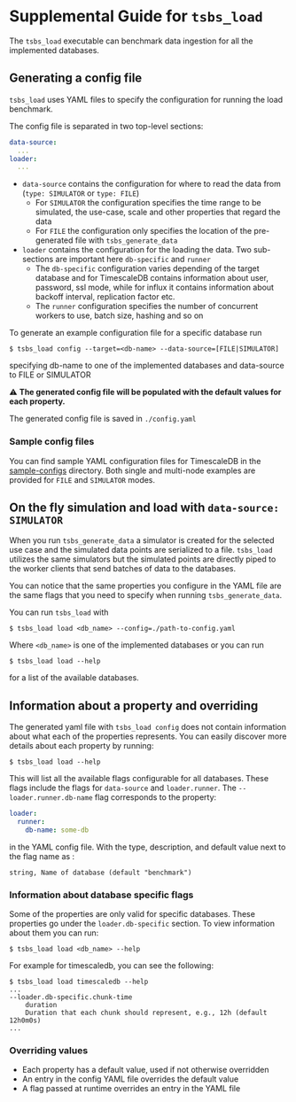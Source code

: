 # Supplemental Guide for `tsbs_load` 

The `tsbs_load` executable can benchmark data ingestion
for all the implemented databases.

## Generating a config file

`tsbs_load` uses YAML files to specify the configuration for 
running the load benchmark.

The config file is separated in two top-level sections:
```yaml
data-source:
  ...
loader: 
  ...
```
* `data-source` contains the configuration for where to 
read the data from (`type: SIMULATOR` or `type: FILE`)
  * For `SIMULATOR` the configuration specifies the time range to be simulated,
  the use-case, scale and other properties that regard the data
  * For `FILE` the configuration only specifies the location of the pre-generated
  file with `tsbs_generate_data`
* `loader` contains the configuration for the loading the data. Two sub-sections are
important here `db-specific` and `runner`
  * The `db-specific` configuration varies depending of the target database
  and for TimescaleDB contains information about user, password, ssl mode, while
  for influx it contains information about backoff interval, replication factor etc.
  * The `runner` configuration specifies the number of concurrent workers to use,
  batch size, hashing and so on
  
To generate an example configuration file for a specific database run
```shell script
$ tsbs_load config --target=<db-name> --data-source=[FILE|SIMULATOR]
```
specifying db-name to one of the implemented databases and data-source to
FILE or SIMULATOR

⚠️ **The generated config file will be populated with the default values for each property.**

The generated config file is saved in `./config.yaml`

### Sample config files

You can find sample YAML configuration files for TimescaleDB in the 
[sample-configs](https://github.com/yizhuoliang/tsbs/tree/master/docs/sample-configs) directory. Both single and multi-node examples are provided
for `FILE` and `SIMULATOR` modes.

## On the fly simulation and load with `data-source: SIMULATOR`

When you run `tsbs_generate_data` a simulator is created for 
the selected use case and the simulated data points are serialized
to a file. `tsbs_load` utilizes the same simulators but the 
simulated points are directly piped to the worker clients that send batches
of data to the databases. 

You can notice that the same properties you configure in the YAML file
are the same flags that you need to specify when running `tsbs_generate_data`.

You can run `tsbs_load` with 
```shell script
$ tsbs_load load <db_name> --config=./path-to-config.yaml
```
Where `<db_name>` is one of the implemented databases or you can run 
```shell script
$ tsbs_load load --help
```
for a list of the available databases.

## Information about a property and overriding

The generated yaml file with `tsbs_load config` does not contain
information about what each of the properties represents. You can easily discover
more details about each property by running:
 
```shell script
$ tsbs_load load --help
```
This will list all the available flags configurable for all databases. These flags
include the flags for `data-source` and `loader.runner`. The `--loader.runner.db-name` flag
corresponds to the property:
```yaml
loader:
  runner:
    db-name: some-db
```
in the YAML config file. With the type, description, and default 
value next to the flag name as :

```string, Name of database (default "benchmark")```

### Information about database specific flags

Some of the properties are only valid for specific databases. These 
properties go under the `loader.db-specific` section. To view information
about them you can run:
```shell script
$ tsbs_load load <db_name> --help
```

For example for timescaledb, you can see the following:
```shell script
$ tsbs_load load timescaledb --help
...
--loader.db-specific.chunk-time 
    duration
    Duration that each chunk should represent, e.g., 12h (default 12h0m0s)
...
```

### Overriding values

* Each property has a default value, used if not otherwise overridden
* An entry in the config YAML file overrides the default value
* A flag passed at runtime overrides an entry in the YAML file